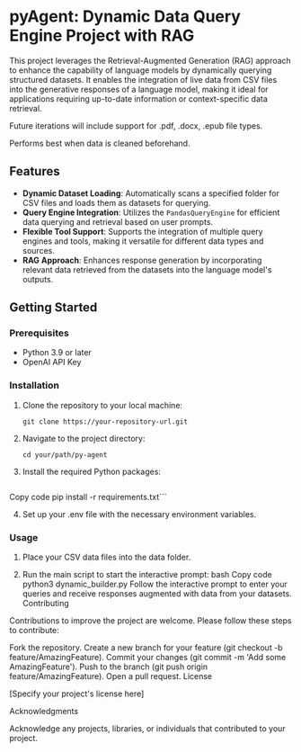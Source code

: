 # pyAgent: Dynamic Data Query Engine Project with RAG

This project leverages the Retrieval-Augmented Generation (RAG) approach to enhance the capability of language models by dynamically querying structured datasets. It enables the integration of live data from CSV files into the generative responses of a language model, making it ideal for applications requiring up-to-date information or context-specific data retrieval.

Future iterations will include support for .pdf, .docx, .epub file types.

Performs best when data is cleaned beforehand.

## Features

- **Dynamic Dataset Loading**: Automatically scans a specified folder for CSV files and loads them as datasets for querying.
- **Query Engine Integration**: Utilizes the `PandasQueryEngine` for efficient data querying and retrieval based on user prompts.
- **Flexible Tool Support**: Supports the integration of multiple query engines and tools, making it versatile for different data types and sources.
- **RAG Approach**: Enhances response generation by incorporating relevant data retrieved from the datasets into the language model's outputs.

## Getting Started

### Prerequisites

- Python 3.9 or later
- OpenAI API Key

### Installation

1. Clone the repository to your local machine:

   ```git clone https://your-repository-url.git```

2. Navigate to the project directory:

    ```cd your/path/py-agent```

3. Install the required Python packages:
    
    ```bash
Copy code pip install -r requirements.txt```

4. Set up your .env file with the necessary environment variables.

### Usage

1. Place your CSV data files into the data folder.

2. Run the main script to start the interactive prompt:
bash
Copy code
python3 dynamic_builder.py
Follow the interactive prompt to enter your queries and receive responses augmented with data from your datasets.
Contributing

Contributions to improve the project are welcome. Please follow these steps to contribute:

Fork the repository.
Create a new branch for your feature (git checkout -b feature/AmazingFeature).
Commit your changes (git commit -m 'Add some AmazingFeature').
Push to the branch (git push origin feature/AmazingFeature).
Open a pull request.
License

[Specify your project's license here]

Acknowledgments

Acknowledge any projects, libraries, or individuals that contributed to your project.